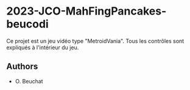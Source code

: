 # 2023-JCO-MahFingPancakes-beucodi

Ce projet est un jeu vidéo type "MetroidVania". Tous les contrôles sont expliqués à l'intérieur du jeu.

## Authors

* O. Beuchat

